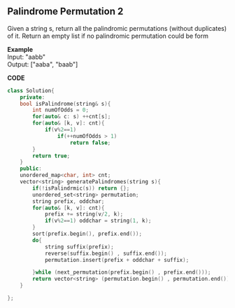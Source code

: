 ## Palindrome Permutation 2
Given a string s, return all the palindromic permutations (without duplicates) of it. Return an empty list if no palindromic permutation could be form

**Example** <br>
Input: "aabb" <br>
Output: ["aaba", "baab"] <br>

**CODE**
```cpp
class Solution{
    private:
    bool isPalindrome(string& s){
        int numOfOdds = 0;
        for(auto& c: s) ++cnt[s];
        for(auto& [k, v]: cnt){
            if(v%2==1)
                if(++numOfOdds > 1)
                    return false;
        }
        return true;
    }
    public:
    unordered_map<char, int> cnt;
    vector<string> generatePalindromes(string s){
        if(!isPalindrmic(s)) return {};
        unordered_set<string> permutation;
        string prefix, oddchar;
        for(auto& [k, v]: cnt){
            prefix += string(v/2, k);
            if(v%2==1) oddchar = string(1, k);
        }
        sort(prefix.begin(), prefix.end());
        do{
            string suffix(prefix);
            reverse(suffix.begin() , suffix.end());
            permutation.insert(prefix + oddchar + suffix);

        }while (next_permutation(prefix.begin() , prefix.end()));
        return vector<string> (permutation.begin() , permutation.end());
    }

};
```